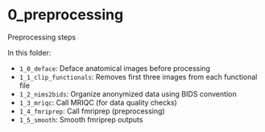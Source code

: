 # 0_preprocessing
Preprocessing steps

In this folder:

* `1_0_deface`: Deface anatomical images before processing
* `1_1_clip_functionals`: Removes first three images from each functional file
* `1_2_nims2bids`: Organize anonymized data using BIDS convention
* `1_3_mriqc`: Call MRIQC (for data quality checks)
* `1_4_fmriprep`: Call fmriprep (preprocessing)
* `1_5_smooth`: Smooth fmriprep outputs 
